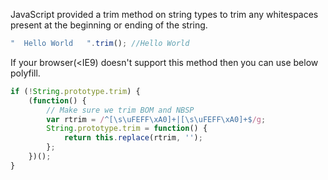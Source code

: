 
  JavaScript provided a trim method on string types to trim any whitespaces present at the beginning or ending of the string.

  ```javascript
  "  Hello World   ".trim(); //Hello World
  ```

  If your browser(<IE9) doesn't support this method then you can use below polyfill.

  ```javascript
  if (!String.prototype.trim) {
      (function() {
          // Make sure we trim BOM and NBSP
          var rtrim = /^[\s\uFEFF\xA0]+|[\s\uFEFF\xA0]+$/g;
          String.prototype.trim = function() {
              return this.replace(rtrim, '');
          };
      })();
  }
  ```
